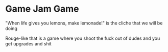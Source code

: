 # Game Jam Game

"When life gives you lemons, make lemonade!" is the cliche that we will be doing

Rouge-like that is a game where you shoot the fuck out of dudes and you get upgrades and shit
